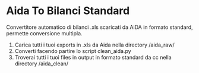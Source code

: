 # Aida To Bilanci Standard
Convertitore automatico di bilanci .xls scaricati da AiDA in formato standard, permette conversione multipla.

1. Carica tutti i tuoi exports in .xls da Aida nella directory /aida_raw/
2. Converti facendo partire lo script clean_aida.py
3. Troverai tutti i tuoi files in output in formato standard da cc nella directory /aida_clean/
